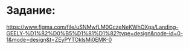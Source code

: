# Задание:

 https://www.figma.com/file/uSNMwfLM0GczeNeKWhOXga/Landing-GEELY-%D1%82%D0%B5%D1%81%D1%82?type=design&node-id=0-1&mode=design&t=ZEyPYTOklsMi0EMK-0 